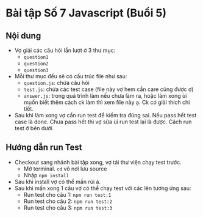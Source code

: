 # Bài tập Số 7 Javascript (Buổi 5)

## Nội dung

- Vợ giải các câu hỏi lần lượt ở 3 thư mục:
  - `question1`
  - `question2`
  - `question3`
- Mỗi thư mục đều sẽ có cấu trúc file như sau:
  - `question.js`: chứa câu hỏi
  - `test.js`: chứa các test case (file này vợ hem cần care cũng được ợ)
  - `answer.js`: trong quá trình làm nếu chưa làm ra, hoặc làm xong ùi muốn biết thêm cách ck làm thì xem file này ạ. Ck có giải thích chi tiết.
- Sau khi làm xong vợ cần run test để kiểm tra đúng sai. Nếu pass hết test case là done. Chưa pass hết thì vợ sửa ùi run test lại là được. Cách run test ở bên dưới

## Hướng dẫn run Test

- Checkout sang nhánh bài tập xong, vợ tải thư viện chạy test trước.
  - Mở terminal. `cd` vô nơi lưu source
  - Nhập `npm install`
- Sau khi install vợ có thể mần rùi á.
- Sau khi mần xong 1 câu vợ có thể chạy test với các lên tương ứng sau:
  - Run test cho câu 1: `npm run test:1`
  - Run test cho câu 2: `npm run test:2`
  - Run test cho câu 3: `npm run test:3`
